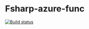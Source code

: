 # Fsharp-azure-func
[![Build status](https://dev.azure.com/github-stuff/FSharpStuff/_apis/build/status/FSharpStuff%20-%20CI)](https://dev.azure.com/github-stuff/FSharpStuff/_build/latest?definitionId=1)
